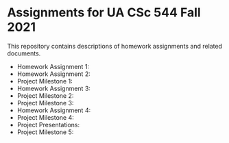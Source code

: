 # Assignments for UA CSc 544 Fall 2021

This repository contains descriptions of homework assignments and related documents.

- Homework Assignment 1: 
- Homework Assignment 2: 
- Project Milestone 1: 
- Homework Assignment 3: 
- Project Milestone 2: 
- Project Milestone 3: 
- Homework Assignment 4: 
- Project Milestone 4: 
- Project Presentations: 
- Project Milestone 5: 
